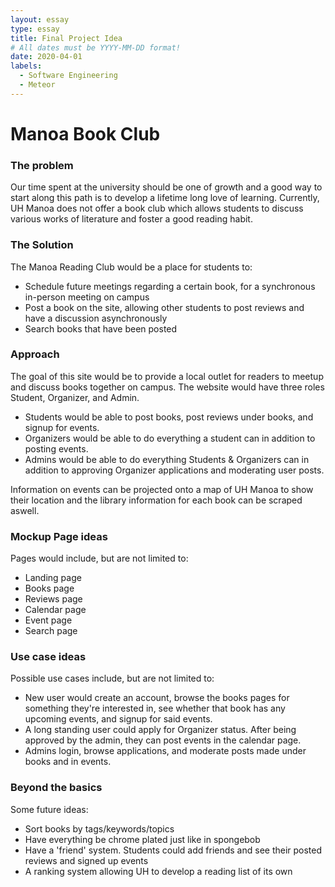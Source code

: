 ```yaml
---
layout: essay
type: essay
title: Final Project Idea
# All dates must be YYYY-MM-DD format!
date: 2020-04-01
labels:
  - Software Engineering
  - Meteor
---
```


# Manoa Book Club
### The problem
   Our time spent at the university should be one of growth and a good way to start along this path is to develop a lifetime long love of learning. Currently, UH Manoa does not offer a book club which allows students to discuss various works of literature and foster a good reading habit.
### The Solution
The Manoa Reading Club would be a place for students to:<br>
 - Schedule future meetings regarding a certain book, for a synchronous in-person meeting on campus <br>
  - Post a book on the site, allowing other students to post reviews and have a discussion asynchronously<br>
  - Search books that have been posted

### Approach

The goal of this site would be to provide a local outlet for readers to meetup and discuss books together on campus. The website would have three roles Student, Organizer, and Admin.<br>
 - Students would be able to post books, post reviews under books, and signup for events.<br>
 - Organizers would be able to do everything a student can in addition to posting events.<br>
 - Admins would be able to do everything Students & Organizers can in addition to approving Organizer applications and moderating user posts.<br>
 
Information on events can be projected onto a map of UH Manoa to show their location and the library information for each book can be scraped aswell.

### Mockup Page ideas

Pages would include, but are not limited to:<br>
 - Landing page
 - Books page
 - Reviews page
 - Calendar page
 - Event page
 - Search page
 
 ### Use case ideas
 
 Possible use cases include, but are not limited to:
  - New user would create an account, browse the books pages for something they're interested in, see whether that book has any upcoming events, and signup for said events.
  - A long standing user could apply for Organizer status. After being approved by the admin, they can post events in the calendar page.
 - Admins login, browse applications, and moderate posts made under books and in events.
 
 ### Beyond the basics
 
Some future ideas:
 - Sort books by tags/keywords/topics
 - Have everything be chrome plated just like in spongebob
 - Have a 'friend' system. Students could add friends and see their posted reviews and signed up events
 - A ranking system allowing UH to develop a reading list of its own
